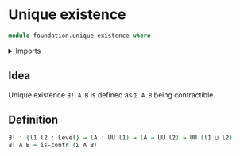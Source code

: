 # Unique existence

```agda
module foundation.unique-existence where
```

<details><summary>Imports</summary>

```agda
open import foundation-core.contractible-types
open import foundation.dependent-pair-types
open import foundation-core.universe-levels
```

</details>

## Idea

Unique existence `∃! A B` is defined as `Σ A B` being contractible.

## Definition

```agda
∃! : {l1 l2 : Level} → (A : UU l1) → (A → UU l2) → UU (l1 ⊔ l2)
∃! A B = is-contr (Σ A B)
```
